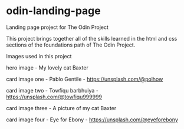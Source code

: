 # odin-landing-page
Landing page project for The Odin Project

This project brings together all of the skills learned in the html and css sections of the foundations path of The Odin Project.

Images used in this project

hero image - My lovely cat Baxter

card image one - Pablo Gentile - https://unsplash.com/@polhow

card image two - Towfiqu barbhuiya - https://unsplash.com/@towfiqu999999

card image three - A picture of my cat Baxter

card image four - Eye for Ebony - https://unsplash.com/@eyeforebony